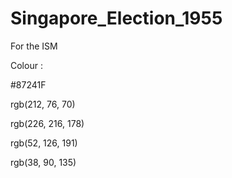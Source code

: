 # Singapore_Election_1955
For the ISM

Colour :

#87241F

rgb(212, 76, 70)

rgb(226, 216, 178)

rgb(52, 126, 191)

rgb(38, 90, 135)